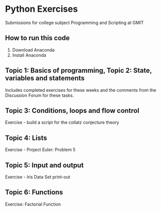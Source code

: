 # Python Exercises
Submissions for college subject Programming and Scripting at GMIT

## How to run this code
1. Download Anaconda
2. Install Anaconda

## Topic 1: Basics of programming, Topic 2: State, variables and statements 
Includes completed exercises for these weeks and the comments from the Discussion Forum for these tasks.

## Topic 3: Conditions, loops and flow control
Exercise - build a script for the collatz conjecture theory

## Topic 4: Lists
Exercise - Project Euler: Problem 5

## Topic 5: Input and output
Exercise - Iris Data Set print-out 

## Topic 6: Functions
Exercise: Factorial Function
